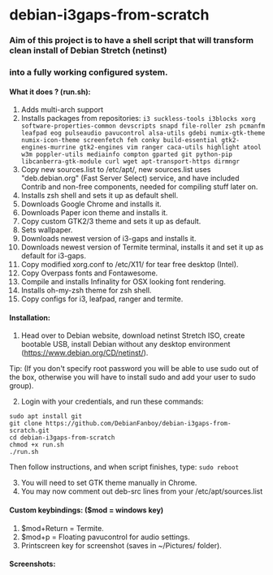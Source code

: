 # debian-i3gaps-from-scratch

### Aim of this project is to have a shell script that will transform clean install of Debian Stretch (netinst)
### into a fully working configured system.

#### What it does ? (run.sh):

1. Adds multi-arch support
2. Installs packages from repositories:
`i3 suckless-tools i3blocks xorg software-properties-common devscripts snapd file-roller zsh pcmanfm leafpad eog pulseaudio pavucontrol alsa-utils gdebi numix-gtk-theme numix-icon-theme screenfetch feh conky build-essential gtk2-engines-murrine gtk2-engines vim ranger caca-utils highlight atool w3m poppler-utils mediainfo compton gparted git python-pip libcanberra-gtk-module curl wget apt-transport-https dirmngr`
3. Copy new sources.list to /etc/apt/, new sources.list uses "deb.debian.org" (Fast Server Select) service, and have included
Contrib and non-free components, needed for compiling stuff later on.
4. Installs zsh shell and sets it up as default shell.
5. Downloads Google Chrome and installs it.
6. Downloads Paper icon theme and installs it.
7. Copy custom GTK2/3 theme and sets it up as default.
8. Sets wallpaper.
9. Downloads newest version of i3-gaps and installs it.
10. Downloads newest version of Termite terminal, installs it and set it up as default for i3-gaps.
11. Copy modified xorg.conf to /etc/X11/ for tear free desktop (Intel).
12. Copy Overpass fonts and Fontawesome.
13. Compile and installs Infinality for OSX looking font rendering.
14. Installs oh-my-zsh theme for zsh shell.
15. Copy configs for i3, leafpad, ranger and termite.

#### Installation:

1. Head over to Debian website, download netinst Stretch ISO, create bootable USB, install Debian without any desktop environment (https://www.debian.org/CD/netinst/).

Tip: (If you don't specify root password you will be able to use sudo out of the box, otherwise you will have to install sudo
and add your user to sudo group).

2. Login with your credentials, and run these commands:
```
sudo apt install git
git clone https://github.com/DebianFanboy/debian-i3gaps-from-scratch.git
cd debian-i3gaps-from-scratch
chmod +x run.sh
./run.sh
```
Then follow instructions, and when script finishes, type:
`sudo reboot`

3. You will need to set GTK theme manually in Chrome.
4. You may now comment out deb-src lines from your /etc/apt/sources.list

#### Custom keybindings: ($mod = windows key)

1. $mod+Return = Termite.
2. $mod+p = Floating pavucontrol for audio settings.
3. Printscreen key for screenshot (saves in ~/Pictures/ folder).

#### Screenshots:
